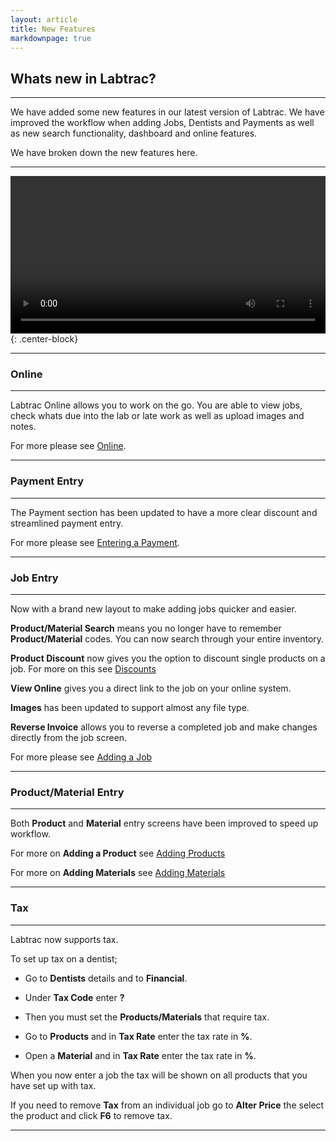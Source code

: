 ```yaml
---
layout: article
title: New Features
markdownpage: true
---
```


## Whats new in Labtrac?

- - -

We have added some new features in our latest version of Labtrac. We have improved the workflow when adding Jobs, Dentists and Payments as well as new search functionality, dashboard and online features.

We have broken down the new features here.

- - -

<video width="100%" height="auto" controls>
<source src="https://labtracdownloads.blob.core.windows.net/media/documentation%20videos/whats%20new%20(export%203).mp4" type="video/mp4">
</video>{: .center-block}

- - - 

### Online

- - -

Labtrac Online allows you to work on the go. You are able to view jobs, check whats due into the lab or late work as well as upload images and notes.

For more please see <a href="online">Online</a>.

- - -

### Payment Entry

- - -

The Payment section has been updated to have a more clear discount and streamlined payment entry.

For more please see <a href="payment-entry#paymententry">Entering a Payment</a>.

- - -

### Job Entry

- - -

Now with a brand new layout to make adding jobs quicker and easier.

**Product/Material Search** means you no longer have to remember **Product/Material** codes. You can now search through your entire inventory.

**Product Discount** now gives you the option to discount single products on a job. For more on this see [Discounts](#discount)

**View Online** gives you a direct link to the job on your online system.

**Images** has been updated to support almost any file type.

**Reverse Invoice** allows you to reverse a completed job and make changes directly from the job screen.

For more please see <a href="setup-new#addingjobs">Adding a Job</a>

- - -

### Product/Material Entry

- - -

Both **Product** and **Material** entry screens have been improved to speed up workflow.

For more on **Adding a Product** see <a href="setup-new#addingproducts">Adding Products</a>

For more on **Adding Materials** see <a href="setup-new#addingmaterials">Adding Materials</a>

- - -

### Tax

- - -

Labtrac now supports tax.

To set up tax on a dentist;

+ Go to **Dentists** details and to **Financial**.

+ Under **Tax Code** enter **?**

+ Then you must set the **Products/Materials** that require tax.

+ Go to **Products** and in **Tax Rate** enter the tax rate in **%**.

+ Open a **Material** and in **Tax Rate** enter the tax rate in **%**.

When you now enter a job the tax will be shown on all products that you have set up with tax.

If you need to remove **Tax** from an individual job go to **Alter Price** the select the product and click **F6** to remove tax.

- - - 
